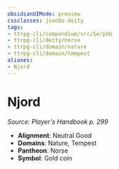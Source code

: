 ```yaml
---
obsidianUIMode: preview
cssclasses: json5e-deity
tags:
- ttrpg-cli/compendium/src/5e/phb
- ttrpg-cli/deity/norse
- ttrpg-cli/domain/nature
- ttrpg-cli/domain/tempest
aliases: 
- Njord
---
```

# Njord
*Source: Player's Handbook p. 299* 

- **Alignment**: Neutral Good
- **Domains**: Nature, Tempest
- **Pantheon**: Norse
- **Symbol**: Gold coin